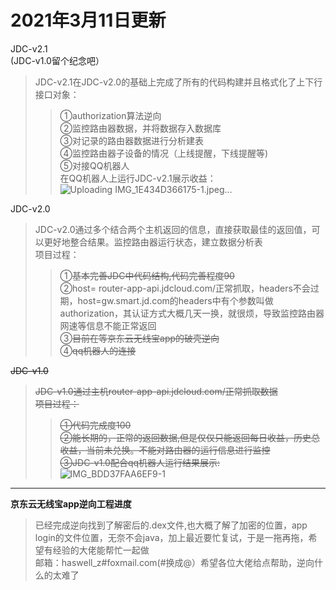 2021年3月11日更新
=

JDC-v2.1<br>
(JDC-v1.0留个纪念吧）<br>
>JDC-v2.1在JDC-v2.0的基础上完成了所有的代码构建并且格式化了上下行接口对象：<br>
>>①authorization算法逆向<br>
>>②监控路由器数据，并将数据存入数据库<br>
>>③对记录的路由器数据进行分析建表<br>
>>④监控路由器子设备的情况（上线提醒，下线提醒等)<br>
>>⑤对接QQ机器人<br>
>>在QQ机器人上运行JDC-v2.1展示收益：<br>
>>![Uploading IMG_1E434D366175-1.jpeg…]()


JDC-v2.0
>JDC-v2.0通过多个结合两个主机返回的信息，直接获取最佳的返回值，可以更好地整合结果。监控路由器运行状态，建立数据分析表<br>
>项目过程：<br>
>>①~~基本完善JDC中代码结构,代码完善程度90~~<br>
>>②host= router-app-api.jdcloud.com/正常抓取，headers不会过期，host=gw.smart.jd.com的headers中有个参数叫做authorization，其认证方式大概几天一换，就很烦，导致监控路由器网速等信息不能正常返回<br>
>>③~~目前在等京东云无线宝app的破壳逆向~~<br>
>>④~~qq机器人的连接~~

~~JDC-v1.0~~
>~~JDC-v1.0通过主机router-app-api.jdcloud.com/正常抓取数据~~<br>
>~~项目过程：~~<br>
>>~~①代码完成度100~~<br>
>>~~②能长期的，正常的返回数据,但是仅仅只能返回每日收益，历史总收益，当前未兑换。不能对路由器的运行信息进行监控~~<br>
>>~~③JDC-v1.0配合qq机器人运行结果展示:~~<br>
>>![IMG_BDD37FAA6EF9-1](https://user-images.githubusercontent.com/61647893/110797655-44819800-82b4-11eb-9770-5f57c664c16c.jpeg)
***
**京东云无线宝app逆向工程进度**
>已经完成逆向找到了解密后的.dex文件,也大概了解了加密的位置，app login的文件位置，无奈不会java，加上最近要忙复试，于是一拖再拖，希望有经验的大佬能帮忙一起做<br>邮箱：haswell_z#foxmail.com(#换成@）希望各位大佬给点帮助，逆向什么的太难了
